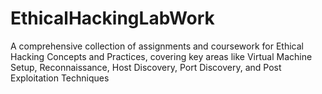 # EthicalHackingLabWork
A comprehensive collection of assignments and coursework for Ethical Hacking Concepts and Practices, covering key areas like Virtual Machine Setup, Reconnaissance, Host Discovery, Port Discovery, and Post Exploitation Techniques
